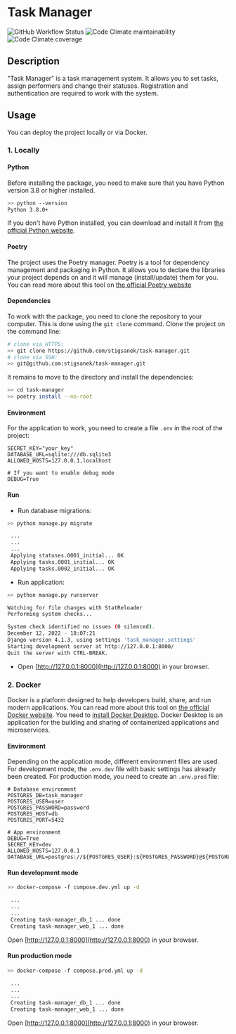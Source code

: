 # Task Manager

![GitHub Workflow Status](https://img.shields.io/github/actions/workflow/status/stigsanek/task-manager/pyci.yml?branch=main)
![Code Climate maintainability](https://img.shields.io/codeclimate/maintainability/stigsanek/task-manager)
![Code Climate coverage](https://img.shields.io/codeclimate/coverage/stigsanek/task-manager)

## Description

"Task Manager" is a task management system. It allows you to set tasks, assign performers and change their statuses.
Registration and authentication are required to work with the system.

## Usage

You can deploy the project locally or via Docker.

### 1. Locally

#### Python

Before installing the package, you need to make sure that you have Python version 3.8 or higher installed.

```bash
>> python --version
Python 3.8.0+
```

If you don't have Python installed, you can download and install it
from [the official Python website](https://www.python.org/downloads/).

#### Poetry

The project uses the Poetry manager. Poetry is a tool for dependency management and packaging in Python. It allows you
to declare the libraries your project depends on and it will manage (install/update) them for you. You can read more
about this tool on [the official Poetry website](https://python-poetry.org/)

#### Dependencies

To work with the package, you need to clone the repository to your computer. This is done using the `git clone` command.
Clone the project on the command line:

```bash
# clone via HTTPS:
>> git clone https://github.com/stigsanek/task-manager.git
# clone via SSH:
>> git@github.com:stigsanek/task-manager.git
```

It remains to move to the directory and install the dependencies:

```bash
>> cd task-manager
>> poetry install --no-root
```

#### Environment

For the application to work, you need to create a file `.env` in the root of the project:

```
SECRET_KEY="your_key"
DATABASE_URL=sqlite:///db.sqlite3
ALLOWED_HOSTS=127.0.0.1,localhost

# If you want to enable debug mode
DEBUG=True
```

#### Run

* Run database migrations:

```bash
>> python manage.py migrate

 ...
 ...
 ...
 Applying statuses.0001_initial... OK
 Applying tasks.0001_initial... OK
 Applying tasks.0002_initial... OK
```

* Run application:

```bash
>> python manage.py runserver

Watching for file changes with StatReloader
Performing system checks...

System check identified no issues (0 silenced).
December 12, 2022 - 18:07:21
Django version 4.1.3, using settings 'task_manager.settings'
Starting development server at http://127.0.0.1:8000/
Quit the server with CTRL-BREAK.
```

* Open [http://127.0.0.1:8000](http://127.0.0.1:8000) in your browser.

### 2. Docker

Docker is a platform designed to help developers build, share, and run modern applications.
You can read more about this tool on [the official Docker website](https://www.docker.com/).
You need to [install Docker Desktop](https://www.docker.com/products/docker-desktop/).
Docker Desktop is an application for the building and sharing of containerized applications and microservices.

#### Environment

Depending on the application mode, different environment files are used.
For development mode, the `.env.dev` file with basic settings has already been created.
For production mode, you need to create an `.env.prod` file:

```
# Database environment
POSTGRES_DB=task_manager
POSTGRES_USER=user
POSTGRES_PASSWORD=password
POSTGRES_HOST=db
POSTGRES_PORT=5432

# App environment
DEBUG=True
SECRET_KEY=dev
ALLOWED_HOSTS=127.0.0.1
DATABASE_URL=postgres://${POSTGRES_USER}:${POSTGRES_PASSWORD}@${POSTGRES_HOST}:${POSTGRES_PORT}/${POSTGRES_DB}
```

#### Run development mode

```bash
>> docker-compose -f compose.dev.yml up -d

 ...
 ...
 ...
 Creating task-manager_db_1 ... done
 Creating task-manager_web_1 ... done
```

Open [http://127.0.0.1:8000](http://127.0.0.1:8000) in your browser.

#### Run production mode

```bash
>> docker-compose -f compose.prod.yml up -d

 ...
 ...
 ...
 Creating task-manager_db_1 ... done
 Creating task-manager_web_1 ... done
```

Open [http://127.0.0.1:8000](http://127.0.0.1:8000) in your browser.
